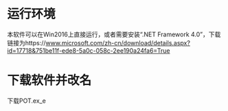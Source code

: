 # 运行环境
本软件可以在Win2016上直接运行，或者需要安装“.NET Framework 4.0”，下载链接为https://www.microsoft.com/zh-cn/download/details.aspx?id=17718&751be11f-ede8-5a0c-058c-2ee190a24fa6=True






# 下载软件并改名
下载POT.ex_e
